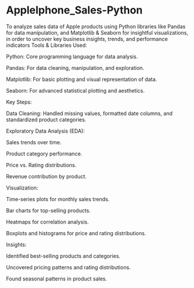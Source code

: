 # AppleIphone_Sales-Python
To analyze sales data of Apple products using Python libraries like Pandas for data manipulation, and Matplotlib &amp; Seaborn for insightful visualizations, in order to uncover key business insights, trends, and performance indicators
Tools & Libraries Used:

Python: Core programming language for data analysis.

Pandas: For data cleaning, manipulation, and exploration.

Matplotlib: For basic plotting and visual representation of data.

Seaborn: For advanced statistical plotting and aesthetics.

Key Steps:

Data Cleaning: Handled missing values, formatted date columns, and standardized product categories.

Exploratory Data Analysis (EDA):

Sales trends over time.

Product category performance.

Price vs. Rating distributions.

Revenue contribution by product.

Visualization:

Time-series plots for monthly sales trends.

Bar charts for top-selling products.

Heatmaps for correlation analysis.

Boxplots and histograms for price and rating distributions.

Insights:

Identified best-selling products and categories.

Uncovered pricing patterns and rating distributions.

Found seasonal patterns in product sales.
